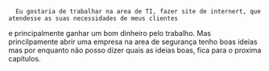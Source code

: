       Eu gostaria de trabalhar na area de TI, fazer site de internert, que atendesse as suas necessidades de meus clientes 
e principalmente ganhar um bom dinheiro pelo trabalho.
      Mas princilpamente abrir uma empresa na area de segurança tenho boas ideias mas por enquanto não posso dizer quais as ideias boas, fica para o proxima capitulos.

  
